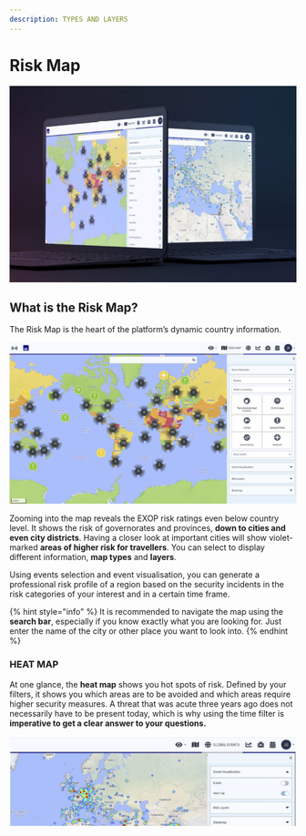 ```yaml
---
description: TYPES AND LAYERS
---
```


# Risk Map

![](../.gitbook/assets/riskmap.JPG)

## What is the Risk Map?

The Risk Map is the heart of the platform’s dynamic country information.

![](../.gitbook/assets/rm_img01.jpg)

Zooming into the map reveals the EXOP risk ratings even below country level. It shows the risk of governorates and provinces, **down to cities and even city districts**. Having a closer look at important cities will show violet-marked **areas of higher risk for travellers**. You can select to display different information, **map types** and **layers**.

Using events selection and event visualisation, you can generate a professional risk profile of a region based on the security incidents in the risk categories of your interest and in a certain time frame.

{% hint style="info" %}
It is recommended to navigate the map using the **search bar**, especially if you know exactly what you are looking for. Just enter the name of the city or other place you want to look into.
{% endhint %}

### HEAT MAP

At one glance, the **heat map** shows you hot spots of risk. Defined by your filters, it shows you which areas are to be avoided and which areas require higher security measures. A threat that was acute three years ago does not necessarily have to be present today, which is why using the time filter is **imperative to get a clear answer to your questions.**

![](../.gitbook/assets/risk-map-3.JPG)

